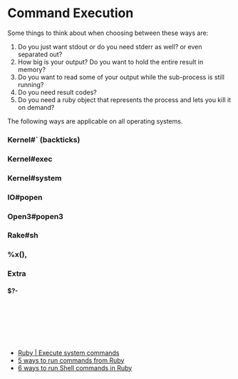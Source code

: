 # Command Execution

Some things to think about when choosing between these ways are:
1. Do you just want stdout or do you need stderr as well? or even separated out?
2. How big is your output? Do you want to hold the entire result in memory?
3. Do you want to read some of your output while the sub-process is still running?
4. Do you need result codes?
5. Do you need a ruby object that represents the process and lets you kill it on demand?


The following ways are applicable on all operating systems. 


### Kernel#` (backticks)

### Kernel#exec

### Kernel#system


### IO#popen


### Open3#popen3


### Rake#sh


### %x(), 




### Extra

#### $?-



### 



















<br><br><br>
---
- [Ruby | Execute system commands](http://king-sabri.net/?p=2553)
- [5 ways to run commands from Ruby](http://mentalized.net/journal/2010/03/08/5-ways-to-run-commands-from-ruby/)
- [6 ways to run Shell commands in Ruby](http://tech.natemurray.com/2007/03/ruby-shell-commands.html)